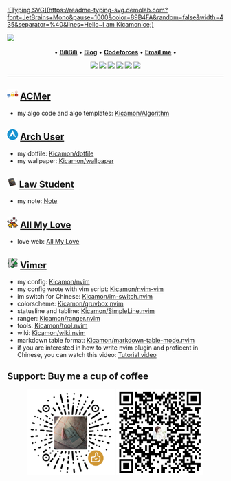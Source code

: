  [![Typing SVG](https://readme-typing-svg.demolab.com?font=JetBrains+Mono&pause=1000&color=89B4FA&random=false&width=435&separator=%40&lines=Hello~I am KicamonIce;)](#TOP)


<picture decoding="async" loading="lazy">
<img src="https://pixel-profile.vercel.app/api/github-stats?username=kicamon&theme=journey&pixelate_avatar=false">
</picture>

<p align="center">
•
<b><a href="https://space.bilibili.com/389928486"> BiliBili</a></b>
•
<b><a href="https://www.cnblogs.com/KicamonIce/">Blog</a></b>
•
<b><a href="https://codeforces.com/profile/Kicamon">Codeforces</a></b>
•
<b><a href="mailto:kicamonice@gmail.com">Email me</a></b>
•
</p>


<p align="center">
<img src="https://img.shields.io/badge/neovim-%2357A143.svg?&style=for-the-badge&logo=neovim&logoColor=white"/>
<img src="https://img.shields.io/badge/linux-%2300599C.svg?&style=for-the-badge&logo=linux&logoColor=white"/>
<img src = "https://img.shields.io/badge/c-%2300599C.svg?style=for-the-badge&logo=c&logoColor=white">
<img src = "https://img.shields.io/badge/c++-%2300599C.svg?style=for-the-badge&logo=c%2B%2B&logoColor=white">
<img src="https://img.shields.io/badge/lua-%232C2D72.svg?&style=for-the-badge&logo=lua&logoColor=white"/>
<img src="https://img.shields.io/badge/python-3670A0?style=for-the-badge&logo=python&logoColor=ffdd54"/>
</p>

---

## <img height="25" src="./img/acm.png" alt="gif with funny random cat say thank you." /> [ACMer](https://github.com/Kicamon/Algorithm)
- my algo code and algo templates: [Kicamon/Algorithm](https://github.com/Kicamon/Algorithm)

## <img height="25" src="img/arch.png" alt="gif with funny random cat say thank you." /> [Arch User](https://github.com/Kicamon/dotfile)
- my dotfile: [Kicamon/dotfile](https://github.com/Kicamon/dotfile)
- my wallpaper: [Kicamon/wallpaper](https://github.com/Kicamon/wallpaper)

## <img height="25" src="./img/law.png" alt="gif with funny random cat say thank you." /> [Law Student](https://github.com/Kicamon/Note/blob/master/wiki/index.md)
- my note: [Note](https://github.com/Kicamon/Note/blob/master/wiki/index.md)

## <img height="25" src="./img/love.png" alt="gif with funny random cat say thank you." /> [All My Love](https://github.com/Kicamon/Kicamon.github.io)
- love web: [All My Love](http://kicamon.love/)

## <img height="25" src="./img/vim.png" alt="gif with funny random cat say thank you." /> [Vimer](https://github.com/Kicamon/nvim)

- my config: [Kicamon/nvim](https://github.com/Kicamon/nvim)
- my config wrote with vim script: [Kicamon/nvim-vim](https://github.com/Kicamon/nvim-vim)
- im switch for Chinese: [Kicamon/im-switch.nvim](https://github.com/Kicamon/im-switch.nvim)
- colorscheme: [Kicamon/gruvbox.nvim](https://github.com/Kicamon/gruvbox.nvim)
- statusline and tabline: [Kicamon/SimpleLine.nvim](https://github.com/Kicamon/SimpleLine.nvim)
- ranger: [Kicamon/ranger.nvim](https://github.com/Kicamon/ranger.nvim)
- tools: [Kicamon/tool.nvim](https://github.com/Kicamon/tool.nvim)
- wiki: [Kicamon/wiki.nvim](https://github.com/Kicamon/wiki.nvim)
- markdown table format: [Kicamon/markdown-table-mode.nvim](https://github.com/Kicamon/markdown-table-mode.nvim)
- if you are interested in how to write nvim plugin and proficent in Chinese, you can watch this video: [Tutorial video](https://www.bilibili.com/video/BV1Qb4y1g7fU/)

## Support: Buy me a cup of coffee
<div align="center">
    <img height="200" src="img/support1.png" alt="gif with funny random cat say thank you." />
    <img height="200" src="img/support2.png" alt="gif with funny random cat say thank you." />
</div>
